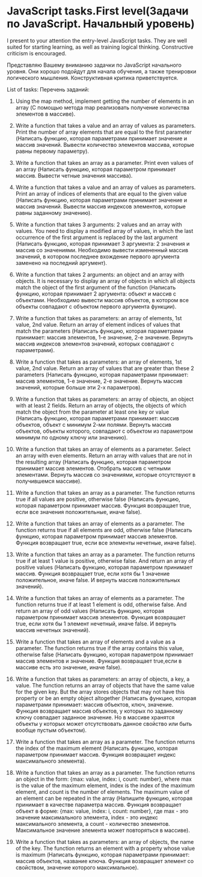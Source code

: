 # JavaScript tasks.First level(Задачи по JavaScript. Начальный уровень)

I present to your attention the entry-level JavaScript tasks. They are well suited for starting learning, as well as training logical thinking.
Constructive criticism is encouraged.

Представляю Вашему вниманию задачки по JavaScript начального уровня. Они хорошо подойдут для начала обучения, а также тренировки логического мышления.
Конструктивная критика приветствуется.

List of tasks:
Перечень заданий:

1. Using the map method, implement getting the number of elements in an array (С помощью метода map реализовать получение количества элементов в массиве).

2. Write a function that takes a value and an array of values ​​as parameters. Print the number of array elements that are equal to the first parameter (Написать функцию, которая параметрами принимает значение и массив значений. Вывести количество элементов массива, которые равны первому параметру).

3. Write a function that takes an array as a parameter. Print even values ​​of an array (Написать функцию, которая параметром принимает массив. Вывести четные значения массива).

4. Write a function that takes a value and an array of values ​​as parameters. Print an array of indices of elements that are equal to the given value (Написать функцию, которая параметрами принимает значение и массив значений. Вывести массив индексов элементов, которые равны заданному значению).

5. Write a function that takes 3 arguments: 2 values ​​and an array with values. You need to display a modified array of values, in which the last occurrence of the first argument is replaced by the last argument (Написать функцию, которая принимает 3 аргумента: 2 значения и массив со значениями. Необходимо вывести измененный массив значений, в котором последнее вхождение первого аргумента заменено на последний аргумент).

6. Write a function that takes 2 arguments: an object and an array with objects. It is necessary to display an array of objects in which all objects match the object of the first argument of the function (Написать функцию, которая принимает 2 аргумента: объект и массив с объектами. Необходимо вывести массив объектов, в котором все объекты совпадают с объектом первого аргумента функции).

7. Write a function that takes as parameters: an array of elements, 1st value, 2nd value. Return an array of element indices of values ​​that match the parameters (Написать функцию, которая параметрами принимает: массив элементов, 1-е значение, 2-е значение. Вернуть массив индексов элементов значений, которых совпадают с параметрами).

8. Write a function that takes as parameters: an array of elements, 1st value, 2nd value. Return an array of values ​​that are greater than these 2 parameters (Написать функцию, которая параметрами принимает: массив элементов, 1-е значение, 2-е значение. Вернуть массив значений, которые больше эти 2-х параметров).

9. Write a function that takes as parameters: an array of objects, an object with at least 2 fields. Return an array of objects, the objects of which match the object from the parameter at least one key or value (Написать функцию, которая параметрами принимает: массив объектов, объект с минимум 2-ми полями. Вернуть массив объектов, объекты которого, совпадают с объектом из параметром минимум по одному ключу или значению).

10. Write a function that takes an array of elements as a parameter. Select an array with even elements. Return an array with values ​​that are not in the resulting array (Написать функцию, которая параметром принимает массив элементов. Отобрать массив с четными элементами. Вернуть массив со значениями, которые отсутствуют в получившемся массиве).

11. Write a function that takes an array as a parameter. The function returns true if all values ​​are positive, otherwise false (Написать функцию, которая параметром принимает массив. Функция возвращает true, если все значения положительные, иначе false).

12. Write a function that takes an array of elements as a parameter. The function returns true if all elements are odd, otherwise false (Написать функцию, которая параметром принимает массив элементов. Функция возвращает true, если все элементы нечетные, иначе false).

13. Write a function that takes an array as a parameter. The function returns true if at least 1 value is positive, otherwise false. And return an array of positive values (Написать функцию, которая параметром принимает массив. Функция возвращает true, если хотя бы 1 значение положительное, иначе false. И вернуть массив положительных значений).

14. Write a function that takes an array of elements as a parameter. The function returns true if at least 1 element is odd, otherwise false. And return an array of odd values (Написать функцию, которая параметром принимает массив элементов. Функция возвращает true, если хотя бы 1 элемент нечетный, иначе false. И вернуть массив нечетных значений).

15. Write a function that takes an array of elements and a value as a parameter. The function returns true if the array contains this value, otherwise false (Написать функцию, которая параметром принимает массив элементов и значение. Функция возвращает true,если в массиве есть это значение, иначе false).

16. Write a function that takes as parameters: an array of objects, a key, a value. The function returns an array of objects that have the same value for the given key. But the array stores objects that may not have this property or be an empty object altogether (Написать функцию, которая параметрами принимает: массив объектов, ключ, значение. Функция возвращает массив объектов, у которых по заданному ключу совпадает заданное значение. Но в массиве хранятся объекты у которых может отсутствовать данное свойство или быть вообще пустым объектом).

17. Write a function that takes an array as a parameter. The function returns the index of the maximum element (Написать функцию, которая параметром принимает массив. Функция возвращает индекс максимального элемента).

18. Write a function that takes an array as a parameter. The function returns an object in the form: {max: value, index: i, count: number}, where max is the value of the maximum element, index is the index of the maximum element, and count is the number of elements. The maximum value of an element can be repeated in the array (Напишите функцию, которая принимает в качестве параметра массив. Функция возвращает объект в форме: {max: value, index: i, count: number}, где max - это значение максимального элемента, index - это индекс максимального элемента, а count - количество элементов. Максимальное значение элемента может повторяться в массиве).

19. Write a function that takes as parameters: an array of objects, the name of the key. The function returns an element with a property whose value is maximum (Написать функцию, которая параметрами принимает: массив объектов, название ключа. Функция возвращает элемент со свойством, значение которого максимальное).
